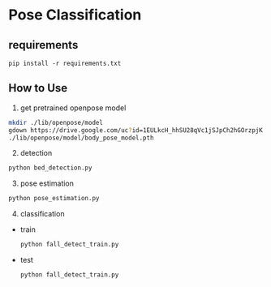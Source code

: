 
# Pose Classification

## requirements
```
pip install -r requirements.txt
```

## How to Use

1. get pretrained openpose model
  ``` bash
  mkdir ./lib/openpose/model
  gdown https://drive.google.com/uc?id=1EULkcH_hhSU28qVc1jSJpCh2hGOrzpjK -O 
  ./lib/openpose/model/body_pose_model.pth
  ```

2. detection

  ``` bash
  python bed_detection.py
  ```

3. pose estimation

  ``` bash
  python pose_estimation.py
  ```

4. classification
- train
  ``` bash
  python fall_detect_train.py
  ```
  
- test
  ``` bash
  python fall_detect_train.py
  ```

